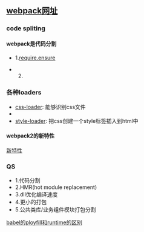 ## [webpack网址](https://github.com/webpack/webpack)

### code spliting

#### webpack是代码分割

- 1.[require.ensure](https://cnodejs.org/topic/586823335eac96bb04d3e305)

- 2.


### 各种loaders

- [css-loader](https://www.npmjs.com/package/css-loader): 能够识别css文件
- 
- [style-loader](https://www.npmjs.com/package/style-loader): 把css创建一个style标签插入到html中

#### webpack2的新特性

[新特性](https://mp.weixin.qq.com/s?__biz=MzIyMjE0ODQ0OQ==&mid=402764877&idx=1&sn=aa40a80bb1920a80fc187e8df99c4824)

### QS
- 1.代码分割
- 2.HMR(hot module replacement)
- 3.dll优化编译速度
- 4.更小的打包
- 5.公共类库/业务组件模块打包分割

[babel的ployfill和runtime的区别](https://segmentfault.com/q/1010000005596587?from=singlemessage&isappinstalled=1)